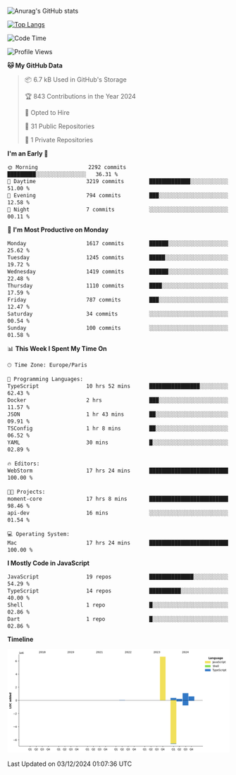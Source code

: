 ![Anurag's GitHub stats](https://github-readme-stats.vercel.app/api?username=sufiane&theme=dark&show_icons=true&count_private=true)


[![Top Langs](https://github-readme-stats.vercel.app/api/top-langs/?username=sufiane&layout=compact)](https://github.com/anuraghazra/github-readme-stats)

<!--START_SECTION:waka-->
![Code Time](http://img.shields.io/badge/Code%20Time-1%2C487%20hrs%2015%20mins-blue)

![Profile Views](http://img.shields.io/badge/Profile%20Views-0-blue)

**🐱 My GitHub Data** 

> 📦 6.7 kB Used in GitHub's Storage 
 > 
> 🏆 843 Contributions in the Year 2024
 > 
> 💼 Opted to Hire
 > 
> 📜 31 Public Repositories 
 > 
> 🔑 1 Private Repositories 
 > 
**I'm an Early 🐤** 

```text
🌞 Morning                2292 commits        █████████░░░░░░░░░░░░░░░░   36.31 % 
🌆 Daytime                3219 commits        █████████████░░░░░░░░░░░░   51.00 % 
🌃 Evening                794 commits         ███░░░░░░░░░░░░░░░░░░░░░░   12.58 % 
🌙 Night                  7 commits           ░░░░░░░░░░░░░░░░░░░░░░░░░   00.11 % 
```
📅 **I'm Most Productive on Monday** 

```text
Monday                   1617 commits        ██████░░░░░░░░░░░░░░░░░░░   25.62 % 
Tuesday                  1245 commits        █████░░░░░░░░░░░░░░░░░░░░   19.72 % 
Wednesday                1419 commits        ██████░░░░░░░░░░░░░░░░░░░   22.48 % 
Thursday                 1110 commits        ████░░░░░░░░░░░░░░░░░░░░░   17.59 % 
Friday                   787 commits         ███░░░░░░░░░░░░░░░░░░░░░░   12.47 % 
Saturday                 34 commits          ░░░░░░░░░░░░░░░░░░░░░░░░░   00.54 % 
Sunday                   100 commits         ░░░░░░░░░░░░░░░░░░░░░░░░░   01.58 % 
```


📊 **This Week I Spent My Time On** 

```text
🕑︎ Time Zone: Europe/Paris

💬 Programming Languages: 
TypeScript               10 hrs 52 mins      ████████████████░░░░░░░░░   62.43 % 
Docker                   2 hrs               ███░░░░░░░░░░░░░░░░░░░░░░   11.57 % 
JSON                     1 hr 43 mins        ██░░░░░░░░░░░░░░░░░░░░░░░   09.91 % 
TSConfig                 1 hr 8 mins         ██░░░░░░░░░░░░░░░░░░░░░░░   06.52 % 
YAML                     30 mins             █░░░░░░░░░░░░░░░░░░░░░░░░   02.89 % 

🔥 Editors: 
WebStorm                 17 hrs 24 mins      █████████████████████████   100.00 % 

🐱‍💻 Projects: 
moment-core              17 hrs 8 mins       █████████████████████████   98.46 % 
api-dev                  16 mins             ░░░░░░░░░░░░░░░░░░░░░░░░░   01.54 % 

💻 Operating System: 
Mac                      17 hrs 24 mins      █████████████████████████   100.00 % 
```

**I Mostly Code in JavaScript** 

```text
JavaScript               19 repos            ██████████████░░░░░░░░░░░   54.29 % 
TypeScript               14 repos            ██████████░░░░░░░░░░░░░░░   40.00 % 
Shell                    1 repo              █░░░░░░░░░░░░░░░░░░░░░░░░   02.86 % 
Dart                     1 repo              █░░░░░░░░░░░░░░░░░░░░░░░░   02.86 % 
```



**Timeline**

![Lines of Code chart](https://raw.githubusercontent.com/Sufiane/Sufiane/main/assets/bar_graph.png)


 Last Updated on 03/12/2024 01:07:36 UTC
<!--END_SECTION:waka-->


<!--
**Sufiane/sufiane** is a ✨ _special_ ✨ repository because its `README.md` (this file) appears on your GitHub profile.

Here are some ideas to get you started:

- 🔭 I’m currently working on ...
- 🌱 I’m currently learning ...
- 👯 I’m looking to collaborate on ...
- 🤔 I’m looking for help with ...
- 💬 Ask me about ...
- 📫 How to reach me: ...
- 😄 Pronouns: ...
- ⚡ Fun fact: ...
-->
